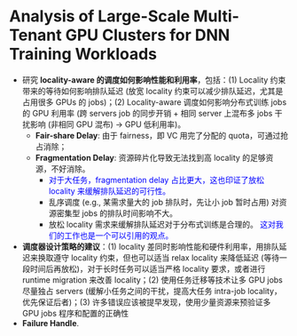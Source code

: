 # Analysis of Large-Scale Multi-Tenant GPU Clusters for DNN Training Workloads

- 研究 **locality-aware 的调度如何影响性能和利用率**，包括：(1) Locality 约束带来的等待如何影响排队延迟 (放宽 locality 约束可以减少排队延迟，尤其是占用很多 GPUs 的 jobs)；(2) Locality-aware 调度如何影响分布式训练 jobs 的 GPU 利用率 (跨 servers job 的同步开销 + 相同 server 上混布多 jobs 干扰影响 (非相同 GPU 混布) -> GPU 低利用率)。
    - **Fair-share Delay**: 由于 fairness，即 VC 用完了分配的 quota，可通过抢占消除；
    - **Fragmentation Delay**: 资源碎片化导致无法找到高 locality 的足够资源，不好消除。
        - <font color=blue> 对于大任务，fragmentation delay 占比更大，这也印证了放松 locality 来缓解排队延迟的可行性。</font>
        - 乱序调度 (e.g., 某需求量大的 job 排队时，先让小 job 暂时占用) 对资源密集型 jobs 的排队时间影响不大。
        - 放松 locality 需求来缓解排队延迟对于分布式训练是合理的。<font color=blue> 这对我们的工作也是一个可以引用的观点。</font>
- **调度器设计策略的建议**：(1) locality 差同时影响性能和硬件利用率，用排队延迟来换取遵守 locality 约束，但也可以适当 relax locality 来降低延迟 (等待一段时间后再放松)，对于长时任务可以适当严格 locality 要求，或者进行 runtime migration 来改善 locality；(2) 使用任务迁移等技术让多 GPU jobs 尽量独占 servers (缓解小任务之间的干扰，提高大任务 intra-job locality，优先保证后者)；(3) 许多错误应该被提早发现，使用少量资源来预验证多 GPU jobs 程序和配置的正确性
- **Failure Handle**. 
